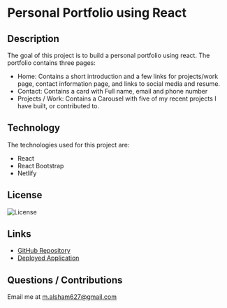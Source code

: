 # Personal Portfolio using React

## Description
The goal of this project is to build a personal portfolio using react.
The portfolio contains three pages: 

- Home: Contains a short introduction and a few links for projects/work page, contact information page, and links to social media and resume.
- Contact: Contains a card with Full name, email and phone number
- Projects / Work: Contains a Carousel with five of my recent projects I have built, or contributed to. 

## Technology
The technologies used for this project are:
- React
- React Bootstrap
- Netlify

## License 
 ![License](https://img.shields.io/static/v1?label=License&message=MIT&color=9cf)

## Links
- [GitHub Repository](https://github.com/Malsham3/employees-tracker-react)
- [Deployed Application](https://mostafaalshammary.netlify.app/)

## Questions / Contributions
Email me at m.alsham627@gmail.com